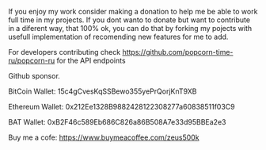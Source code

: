If you enjoy my work consider making a donation to help me be able to work full time in my projects. If you dont wanto to donate but want to contribute in a diferent way, that 100% ok, you can do that by forking my pojects with usefull implementation of recomending new features for me to add.

For developers contributing check https://github.com/popcorn-time-ru/popcorn-ru for the API endpoints

Github sponsor.

BitCoin Wallet: 15c4gCvesKqSSBewo355yePrQorjKnT9XB

Ethereum Wallet: 0x212Ee1328B9882428122308277a60838511f03C9

BAT Wallet: 0xB2F46c589Eb686C826a86B508A7e33d95BBEa2e3

Buy me a cofe: https://www.buymeacoffee.com/zeus500k
